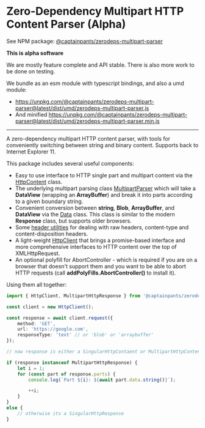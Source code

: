 # Zero-Dependency Multipart HTTP Content Parser (Alpha)
See NPM package: [@captainpants/zerodeps-multipart-parser](https://www.npmjs.com/package/@captainpants/zerodeps-multipart-parser)

**This is alpha software**

We are mostly feature complete and API stable. There is also more work to be done on testing.

We bundle as an esm module with typescript bindings, and also a umd module:
- https://unpkg.com/@captainpants/zerodeps-multipart-parser@latest/dist/umd/zerodeps-multipart-parser.js
- And minified https://unpkg.com/@captainpants/zerodeps-multipart-parser@latest/dist/umd/zerodeps-multipart-parser.min.js

----

A zero-dependency multipart HTTP content parser, with tools for conveniently switching between string and binary content. Supports back to Internet Explorer 11.

This package includes several useful components:
* Easy to use interface to HTTP single part and multipart content via the [HttpContent](./doc/content.md) class.
* The underlying multipart parsing class [MultipartParser](./doc/multipart.md) which will take a **DataView** (wrapping an **ArrayBuffer**) and break it into parts according to a given boundary string.
* Convenient conversion between **string**, **Blob**, **ArrayBuffer**, and **DataView** via the [Data](./doc/data.md) class. This class is similar to the modern **Response** class, but supports older browsers.
* Some [header utilities](./doc/headers.md) for dealing with raw headers, content-type and content-disposition headers.
* A light-weight [HttpClient](./doc/client.md) that brings a promise-based interface and more comprehensive interfaces to HTTP content over the top of XMLHttpRequest.
* An optional polyfill for AbortController - which is required if you are on a browser that doesn't support them and you want to be able to abort HTTP requests (call **addPolyFills.AbortController()** to install it).

Using them all together:
```typescript
import { HttpClient, MultipartHttpResponse } from '@captainpants/zerodeps-multipart-parser';

const client = new HttpClient();

const response = await client.request({
    method: 'GET',
    url: 'https://google.com',
    responseType: 'text' // or 'blob' or 'arraybuffer'
});

// now response is either a SingularHttpContaent or MultipartHttpContent, and you can check which with a simple instanceof check

if (response instanceof MultipartHttpResponse) {
    let i = 1;
    for (const part of response.parts) {
        console.log(`Part ${i}: ${await part.data.string()}`);

        ++i;
    }
}
else {
    // otherwise its a SingularHttpResponse
}
```
